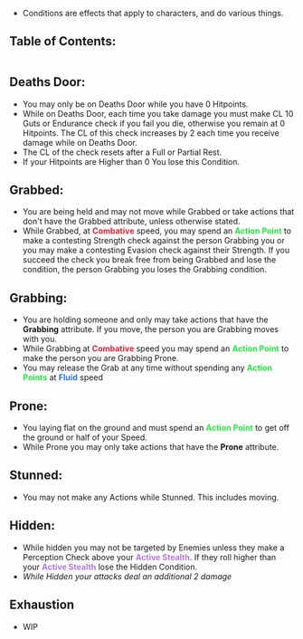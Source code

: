 - Conditions are effects that apply to characters, and do various things. 
## Table of Contents:
```table-of-contents
```
## Deaths Door:
- You may only be on Deaths Door while you have 0 Hitpoints.
- While on Deaths Door, each time you take damage you must make CL 10 Guts or Endurance check if you fail you die, otherwise you remain at 0 Hitpoints. The CL of this check increases by 2 each time you receive damage while on Deaths Door.
- The CL of the check resets after a Full or Partial Rest.
- If your Hitpoints are Higher than 0 You lose this Condition.
## Grabbed:
- You are being held and may not move while Grabbed or take actions that don't have the Grabbed attribute, unless otherwise stated.
- While Grabbed, at <span style="font-weight:bold; color:rgb(235, 33, 53)">Combative</span> speed, you may spend an <span style="font-weight:bold; color:rgb(33, 235, 60)">Action Point</span> to make a contesting Strength check against the person Grabbing you or you may make a contesting Evasion check against their Strength. If you succeed the check you break free from being Grabbed and lose the condition, the person Grabbing you loses the Grabbing condition. 
## Grabbing:
- You are holding someone and only may take actions that have the **Grabbing** attribute. If you move, the person you are Grabbing moves with you.
- While Grabbing at <span style="font-weight:bold; color:rgb(235, 33, 53)">Combative</span> speed you may spend an <span style="font-weight:bold; color:rgb(33, 235, 60)">Action Point</span> to make the person you are Grabbing Prone.
- You may release the Grab at any time without spending any <span style="font-weight:bold; color:rgb(33, 235, 60)">Action Points</span> at <span style="font-weight:bold; color:rgb(33, 117, 235)">Fluid</span> speed
## Prone:
- You laying flat on the ground and must spend an <span style="font-weight:bold; color:rgb(33, 235, 60)">Action Point</span> to get off the ground or half of your Speed.
- While Prone you may only take actions that have the **Prone** attribute.
## Stunned:
- You may not make any Actions while Stunned. This includes moving.
## Hidden:
- While hidden you may not be targeted by Enemies unless they make a Perception Check above your <span style="font-weight:bold; color:rgb(181, 119, 228)"><span style="color:rgb(181, 119, 228)">Active Stealth</span></span>. If they roll higher than your <span style="font-weight:bold;color:rgb(181, 119, 228)">Active Stealth</span> lose the Hidden Condition.
- *While Hidden your attacks deal an additional 2 damage*
## Exhaustion
- WIP